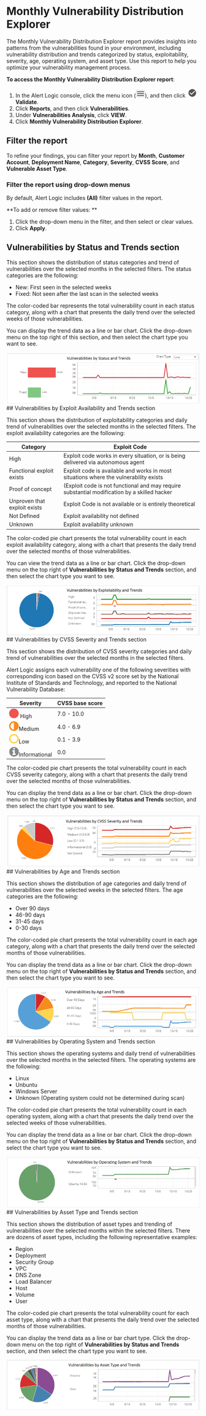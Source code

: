 # Monthly Vulnerability Distribution Explorer

The Monthly Vulnerability Distribution Explorer report provides insights into patterns from the vulnerabilities found in your environment, including vulnerability distribution and trends categorized by status, exploitability, severity, age, operating system, and asset type. Use this report to help you optimize your vulnerability management process.

**To access the Monthly Vulnerability Distribution Explorer report**:

1. In the Alert Logic console, click the menu icon (![](../../../../Resources/Images/dashboard/menu-icon.png)), and then click ![](../../../../Resources/Images/dashboard/validate-icon.png)**Validate**.
2. Click **Reports**, and then click **Vulnerabilities**.
3. Under **Vulnerabilities Analysis**, click **VIEW**.
4. Click **Monthly Vulnerability Distribution Explorer**.

## Filter the report

To refine your findings, you can filter your report by  **Month**, **Customer Account**, **Deployment Name**, **Category**, **Severity**, **CVSS Score**, and **Vulnerable Asset Type**.

### Filter the report using drop-down menus

By default, Alert Logic includes **(All)** filter values in the report.

**To add or remove filter values: **

1. Click the drop-down menu in the filter, and then select or clear values.
2. Click **Apply**.

## Vulnerabilities by Status and Trends section

This section shows the distribution of status categories and trend of vulnerabilities over the selected months in the selected filters. The status categories are the following:

* New: First seen in the selected weeks
* Fixed: Not seen after the last scan in the selected weeks

The color-coded bar represents the total vulnerability count in each status category, along with a chart that presents the daily trend over the selected weeks of those vulnerabilities.

You can display the trend data as a line or bar chart. Click the drop-down menu on the top right of this section, and then select the chart type you want to see.

![](../../../../Resources/Images/Reports/VulnerabilityDistributionExplorer/bystausandtrend.png)## Vulnerabilities by Exploit Availability and Trends section

This section shows the distribution of exploitability categories and daily trend of vulnerabilities over the selected months in the selected filters. The exploit availability categories are the following:

| Category | Exploit Code |
|---|---|
| High | Exploit code works in every situation, or is being delivered via autonomous agent |
| Functional exploit exists | Exploit code is available and works in most situations where the vulnerability exists |
| Proof of concept | (Exploit code is not functional and may require substantial modification by a skilled hacker |
| Unproven that exploit exists | Exploit Code is not available or is entirely theoretical |
| Not Defined | Exploit availability not defined |
| Unknown | Exploit availability unknown |

The color-coded pie chart presents the total vulnerability count in each exploit availability category, along with a chart that presents the daily trend over the selected months of those vulnerabilities.

You can view the trend data as a line or bar chart. Click the drop-down menu on the top right of **Vulnerabilities by Status and Trends** section, and then select the chart type you want to see.

![](../../../../Resources/Images/Reports/VulnerabilityDistributionExplorer/exploitandtrend.png)## Vulnerabilities by CVSS Severity and Trends section

This section shows the distribution of CVSS severity categories and daily trend of vulnerabilities over the selected months in the selected filters.

Alert Logic assigns each vulnerability one of the following severities with corresponding icon based on the CVSS v2 score set by the National Institute of Standards and Technology, and reported to the National Vulnerability Database:

| Severity | CVSS base score |
|---|---|
| ![](../../../../Resources/Images/Icons/threat_critical_icon.png) High | 7.0 - 10.0 |
| ![](../../../../Resources/Images/Icons/threat_high_icon.png)Medium | 4.0 - 6.9 |
| ![](../../../../Resources/Images/Icons/threat_medium_icon.png)Low | 0.1 - 3.9 |
| ![](../../../../Resources/Images/Icons/threat_info_icon.png)Informational | 0.0 |

The color-coded pie chart presents the total vulnerability count in each CVSS severity category, along with a chart that presents the daily trend over the selected months of those vulnerabilities.

You can display the trend data as a line or bar chart. Click the drop-down menu on the top right of **Vulnerabilities by Status and Trends** section, and then select the chart type you want to see.

![](../../../../Resources/Images/Reports/VulnerabilityDistributionExplorer/CVSSandtrend.png)## Vulnerabilities by Age and Trends section

This section shows the distribution of age categories and daily trend of vulnerabilities over the selected weeks in the selected filters. The age categories are the following:

* Over 90 days
* 46-90 days
* 31-45 days
* 0-30 days

The color-coded pie chart presents the total vulnerability count in each age category, along with a chart that presents the daily trend over the selected months of those vulnerabilities.

You can display the trend data as a line or bar chart. Click the drop-down menu on the top right of **Vulnerabilities by Status and Trends** section, and then select the chart type you want to see.

![](../../../../Resources/Images/Reports/VulnerabilityDistributionExplorer/ageandtrend.png)## Vulnerabilities by Operating System and Trends section

This section shows the operating systems and daily trend of vulnerabilities over the selected months  in the selected filters. The operating systems are the following:

* Linux
* Unbuntu
* Windows Server
* Unknown (Operating system could not be determined during scan)

The color-coded pie chart presents the total vulnerability count in each operating system, along with a chart that presents the daily trend over the selected weeks of those vulnerabilities.

You can display the trend data as a line or bar chart. Click the drop-down menu on the top right of **Vulnerabilities by Status and Trends** section, and select the chart type you want to see.

![](../../../../Resources/Images/Reports/VulnerabilityDistributionExplorer/operatingandtrend.png)## Vulnerabilities by Asset Type and Trends section

This section shows the distribution of asset types and trending of vulnerabilities over the selected months within the selected filters. There are dozens of asset types, including the following representative examples:

* Region
* Deployment
* Security Group
* VPC
* DNS Zone
* Load Balancer
* Host
* Volume
* User

The color-coded pie chart presents the total vulnerability count for each asset type, along with a chart that presents the daily trend over the selected months of those vulnerabilities.

You can display the trend data as a line or bar chart type. Click the drop-down menu on the top right of **Vulnerabilities by Status and Trends** section, and then select the chart type you want to see.

![](../../../../Resources/Images/Reports/VulnerabilityDistributionExplorer/assetandtrend.png)
